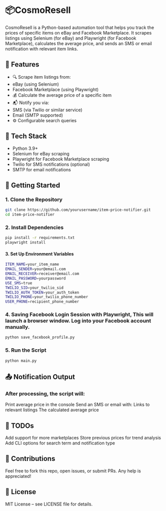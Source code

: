 # 📦CosmoResell

CosmoResell is a Python-based automation tool that helps you track the prices of specific items on eBay and Facebook Marketplace. It scrapes listings using Selenium (for eBay) and Playwright (for Facebook Marketplace), calculates the average price, and sends an SMS or email notification with relevant item links.

## 🔧 Features

- 🔍 Scrape item listings from:
- eBay (using Selenium)
- Facebook Marketplace (using Playwright)
- 💰 Calculate the average price of a specific item
- 📬 Notify you via:
- SMS (via Twilio or similar service)
- Email (SMTP supported)
- ⚙️ Configurable search queries

## 🧰 Tech Stack

- Python 3.9+
- Selenium for eBay scraping
- Playwright for Facebook Marketplace scraping
- Twilio for SMS notifications (optional)
- SMTP for email notifications

## 🚀 Getting Started

### 1. Clone the Repository

 ```bash
git clone https://github.com/yourusername/item-price-notifier.git
cd item-price-notifier
```
### 2. Install Dependencies

```bash
pip install -r requirements.txt
playwright install
```

#### 3. Set Up Environment Variables

```bash
ITEM_NAME=your_item_name
EMAIL_SENDER=your@email.com
EMAIL_RECEIVER=receiver@email.com
EMAIL_PASSWORD=yourpassword
USE_SMS=true
TWILIO_SID=your_twilio_sid
TWILIO_AUTH_TOKEN=your_auth_token
TWILIO_PHONE=your_twilio_phone_number
USER_PHONE=recipient_phone_number
```
### 4. Saving Facebook Login Session with Playwright, This will launch a browser window. Log into your Facebook account manually.

```bash
python save_facebook_profile.py
```
### 5. Run the Script

```bash
python main.py
```
## 📤 Notification Output

### After processing, the script will:
  Print average price in the console
    Send an SMS or email with:
        Links to relevant listings
        The calculated average price

## 📌 TODOs

Add support for more marketplaces
Store previous prices for trend analysis
Add CLI options for search term and notification type

## 🤝 Contributions

Feel free to fork this repo, open issues, or submit PRs. Any help is appreciated!

## 📄 License

MIT License – see LICENSE file for details.

